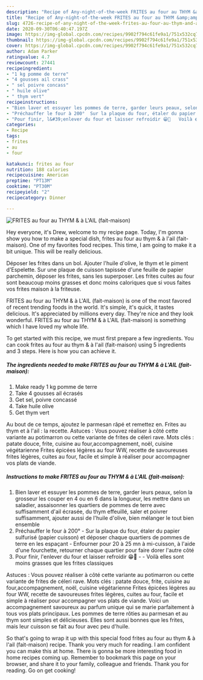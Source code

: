 ```yaml
---
description: "Recipe of Any-night-of-the-week FRITES au four au THYM &amp;amp; à L&amp;#39;AIL (fait-maison)"
title: "Recipe of Any-night-of-the-week FRITES au four au THYM &amp;amp; à L&amp;#39;AIL (fait-maison)"
slug: 4726-recipe-of-any-night-of-the-week-frites-au-four-au-thym-and-amp-a-l-and-39-ail-fait-maison
date: 2020-09-30T06:40:47.197Z
image: https://img-global.cpcdn.com/recipes/9902f794c61fe9a1/751x532cq70/frites-au-four-au-thym-a-lail-fait-maison-photo-principale-de-la-recette.jpg
thumbnail: https://img-global.cpcdn.com/recipes/9902f794c61fe9a1/751x532cq70/frites-au-four-au-thym-a-lail-fait-maison-photo-principale-de-la-recette.jpg
cover: https://img-global.cpcdn.com/recipes/9902f794c61fe9a1/751x532cq70/frites-au-four-au-thym-a-lail-fait-maison-photo-principale-de-la-recette.jpg
author: Adam Parker
ratingvalue: 4.7
reviewcount: 27441
recipeingredient:
- "1 kg pomme de terre"
- "4 gousses ail crass"
- " sel poivre concass"
- " huile olive"
- " thym vert"
recipeinstructions:
- "Bien laver et essuyer les pommes de terre, garder leurs peaux, selon la grosseur les couper en 4 ou en 6 dans la longueur, les mettre dans un saladier, assaisonner les quartiers de pommes de terre avec suffisamment d&#39;ail écrasée, du thym effeuillé, saler et poivrer suffisamment, ajouter aussi de l&#39;huile d&#39;olive, bien mélanger le tout bien ensemble"
- "Préchauffer le four à 200°  Sur la plaque du four, étaler du papier sulfurisé (papier cuisson) et déposer chaque quartiers de pommes de terre en les espaçant  Enfourner pour 20 à 25 mn à mi-cuisson, à l&#39;aide d&#39;une fourchette, retourner chaque quartier pour faire dorer l&#39;autre côté"
- "Pour finir, l&#39;enlever du four et laisser refroidir 😁🍟   Voilà elles sont moins grasses que les frites classiques"
categories:
- Recipe
tags:
- frites
- au
- four

katakunci: frites au four 
nutrition: 188 calories
recipecuisine: American
preptime: "PT13M"
cooktime: "PT30M"
recipeyield: "2"
recipecategory: Dinner

---
```



![FRITES au four au THYM &amp; à L&#39;AIL (fait-maison)](https://img-global.cpcdn.com/recipes/9902f794c61fe9a1/751x532cq70/frites-au-four-au-thym-a-lail-fait-maison-photo-principale-de-la-recette.jpg)

Hey everyone, it's Drew, welcome to my recipe page. Today, I'm gonna show you how to make a special dish, frites au four au thym &amp; à l&#39;ail (fait-maison). One of my favorites food recipes. This time, I am going to make it a bit unique. This will be really delicious.

Déposer les frites dans un bol. Ajouter l&#39;huile d&#39;olive, le thym et le piment d&#39;Espelette. Sur une plaque de cuisson tapissée d&#39;une feuille de papier parchemin, déposer les frites, sans les superposer. Les frites cuites au four sont beaucoup moins grasses et donc moins caloriques que si vous faites vos frites maison à la friteuse.

FRITES au four au THYM &amp; à L&#39;AIL (fait-maison) is one of the most favored of recent trending foods in the world. It's simple, it's quick, it tastes delicious. It's appreciated by millions every day. They're nice and they look wonderful. FRITES au four au THYM &amp; à L&#39;AIL (fait-maison) is something which I have loved my whole life.


To get started with this recipe, we must first prepare a few ingredients. You can cook frites au four au thym &amp; à l&#39;ail (fait-maison) using 5 ingredients and 3 steps. Here is how you can achieve it.

<!--inarticleads1-->

##### The ingredients needed to make FRITES au four au THYM &amp; à L&#39;AIL (fait-maison):

1. Make ready 1 kg pomme de terre
1. Take 4 gousses ail écrasés
1. Get  sel, poivre concassé
1. Take  huile olive
1. Get  thym vert


Au bout de ce temps, ajoutez le parmesan râpé et remettez en. Frites au thym et à l&#39;ail : la recette. Astuces : Vous pouvez réaliser à côté cette variante au potimarron ou cette variante de frites de céleri rave. Mots clés : patate douce, frite, cuisine au four,accompagnement, noël, cuisine végétarienne Frites épicées légères au four WW, recette de savoureuses frites légères, cuites au four, facile et simple à réaliser pour accompagner vos plats de viande. 

<!--inarticleads2-->

##### Instructions to make FRITES au four au THYM &amp; à L&#39;AIL (fait-maison):

1. Bien laver et essuyer les pommes de terre, garder leurs peaux, selon la grosseur les couper en 4 ou en 6 dans la longueur, les mettre dans un saladier, assaisonner les quartiers de pommes de terre avec suffisamment d&#39;ail écrasée, du thym effeuillé, saler et poivrer suffisamment, ajouter aussi de l&#39;huile d&#39;olive, bien mélanger le tout bien ensemble
1. Préchauffer le four à 200°  - Sur la plaque du four, étaler du papier sulfurisé (papier cuisson) et déposer chaque quartiers de pommes de terre en les espaçant  - Enfourner pour 20 à 25 mn à mi-cuisson, à l&#39;aide d&#39;une fourchette, retourner chaque quartier pour faire dorer l&#39;autre côté
1. Pour finir, l&#39;enlever du four et laisser refroidir 😁🍟  -  - Voilà elles sont moins grasses que les frites classiques


Astuces : Vous pouvez réaliser à côté cette variante au potimarron ou cette variante de frites de céleri rave. Mots clés : patate douce, frite, cuisine au four,accompagnement, noël, cuisine végétarienne Frites épicées légères au four WW, recette de savoureuses frites légères, cuites au four, facile et simple à réaliser pour accompagner vos plats de viande. Voici un accompagnement savoureux au parfum unique qui se marie parfaitement à tous vos plats principaux. Les pommes de terre rôties au parmesan et au thym sont simples et délicieuses. Elles sont aussi bonnes que les frites, mais leur cuisson se fait au four avec peu d&#39;huile. 

So that's going to wrap it up with this special food frites au four au thym &amp; à l&#39;ail (fait-maison) recipe. Thank you very much for reading. I am confident you can make this at home. There is gonna be more interesting food in home recipes coming up. Remember to bookmark this page on your browser, and share it to your family, colleague and friends. Thank you for reading. Go on get cooking!

